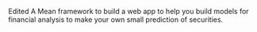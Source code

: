 Edited A Mean framework to build a web app to help you build models for financial analysis to make your own small prediction of securities. 

